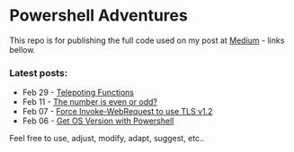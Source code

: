 # Powershell Adventures
This repo is for publishing the full code used on my post at [Medium](https://medium.com/@luiz.epgarcia) - links bellow.
### Latest posts:
* Feb 29 - [Telepoting Functions](https://medium.com/@luiz.epgarcia/quicktip-teleporting-functions-ab024b5d61f)
* Feb 11 - [The number is even or odd?](https://medium.com/@luiz.epgarcia/quicktip-the-number-is-even-or-odd-fa87e7ba33e9)
* Feb 07 - [Force Invoke-WebRequest to use TLS v1.2](https://medium.com/@luiz.epgarcia/quicktip-force-invoke-webrequest-to-use-tls-v1-2-a1aa29ebd923)
* Feb 06 - [Get OS Version with Powershell](https://medium.com/@luiz.epgarcia/quicktip-get-os-version-with-powershell-35a3c7396cf4)

Feel free to use, adjust, modify, adapt, suggest, etc..
